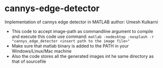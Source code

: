 # cannys-edge-detector
Implementation of cannys edge detector in MATLAB
 author: Umesh Kulkarni

 * This code to accept image-path as commandline argument to compile and execute this code use command:
 ``` matlab -nodesktop -nosplash -r "cannys_edge_detector <insert path to the image file>" ```
 * Make sure that matlab binary is added to the PATH in your Windows/Linux/Mac machine 
 * Also the code stores all the generated images int he same directory as that of sourcefile

